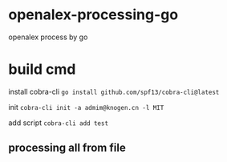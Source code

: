 # openalex-processing-go
openalex process by go

# build cmd

install cobra-cli
`go install github.com/spf13/cobra-cli@latest`

init
`cobra-cli init -a admim@knogen.cn -l MIT `

add script
`cobra-cli add test`


## processing all from file